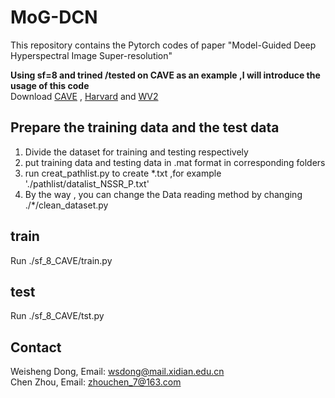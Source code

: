 # MoG-DCN
This repository contains the Pytorch codes of paper "Model-Guided Deep Hyperspectral Image Super-resolution"   

**Using sf=8 and trined /tested on CAVE as an example ,I will introduce the usage of this code**  
Download [CAVE](https://www.cs.columbia.edu/CAVE/databases/multispectral/) ,  [Harvard](http://vision.seas.harvard.edu/hyperspec/d2x5g3/) and [WV2](https://www.harrisgeospatial.com/Data-Imagery/https://www.harrisgeospatial.com/Data-Imagery/)
## Prepare the training data and the test data   
   1) Divide the dataset for training and testing respectively
   2) put training data and testing data in .mat format in corresponding folders
   3) run creat_pathlist.py to create *.txt ,for example './pathlist/datalist_NSSR_P.txt'
   4) By the way , you can change the Data reading method by changing ./*/clean_dataset.py
## train 
   Run ./sf_8_CAVE/train.py
## test    
   Run ./sf_8_CAVE/tst.py
## Contact  
Weisheng Dong, Email: wsdong@mail.xidian.edu.cn  
Chen Zhou, Email: zhouchen_7@163.com  

